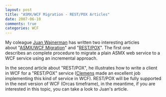 ```yaml
---
layout: post
title: "ASMX/WCF Migration - REST/POX Articles"
date: 2007-06-10
comments: true
categories: WCF
---
```


My coleague [Juan Wajnerman](http://weblogs.manas.com.ar/waj/) has
written two interesting articles about "[ASMX/WCF
Migration](http://weblogs.manas.com.ar/waj/2007/05/31/asmx-to-wcf-migration/)"
and
"[REST/POX](http://weblogs.manas.com.ar/waj/2007/05/13/rest-pox-client-with-wcf/)".
The first one describes an complete procedure to migrate a plain ASMX
web service to a WCF service using an incremental approach.

In the second article about "REST/POX", he illustrates how to write a
client in WCF for a "REST/POX" service
([Clemens](http://vasters.com/clemensv/PermaLink,guid,2d61b97b-3a6e-46bd-89db-b1b20499ba18.aspx) made
an excellent job implementing this kind of service in WCF). REST/POX
will be fully supported in the next version of WCF (Orcas timeframe), in
the meantime, if you are interested in this topic, you can take a look
to Juan's article.


